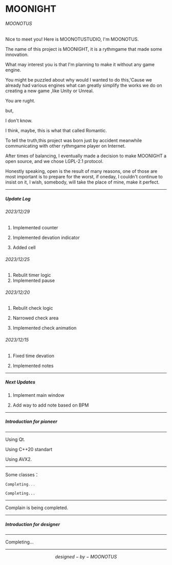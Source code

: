 # MOONIGHT

###### MOONOTUS



Nice to meet you! Here is MOONOTUSTUDIO, I'm MOONOTUS.

The name of this project is MOONIGHT, it is a rythmgame that made some innovation.

What may interest you is that I'm planning to make it without any game engine.

You might be puzzled about why would I wanted to do this,'Cause we already had various engines what can greatly simplify the works we do on creating a new game ,like Unity or Unreal.

You are rught.

but,

I don't know.

I think, maybe, this is what that called Romantic.

To tell the truth,this project was born just by accident meanwhile communicating with other rythmgame player on Internet.

After times of balancing, I eventually made a decision to make MOONIGHT a open source, and we chose LGPL-2.1 protocol.

Honestly speaking, open is the result of many reasons, one of those are most important is to prepare for the worst, if oneday, I couldn't continue to insist on it, I wish, somebody, will take the place of mine, make it perfect.

---

##### Update Log

###### 2023/12/29

1. Implemented counter

2. Implemented devation indicator

3. Added cell

###### 2023/12/25

1. Rebulit timer logic
2. Implemented pause

###### 2023/12/20

1. Rebulit check logic

2. Narrowed check area

3. Implemented check animation

###### 2023/12/15

1. Fixed time devation

2. Implemented notes

---

##### Next Updates

1. Implement main window

2. Add way to add note based on BPM

---

##### Introduction for pioneer

---

Using Qt.

Using C++20 standart

Using AVX2.

---

Some classes：

```c++
Completing...
```

```
Completing...
```

---

Complain is being completed.

---

##### Introduction for designer

---

Completing...

---



$$
designed-by- MOONOTUS
$$
